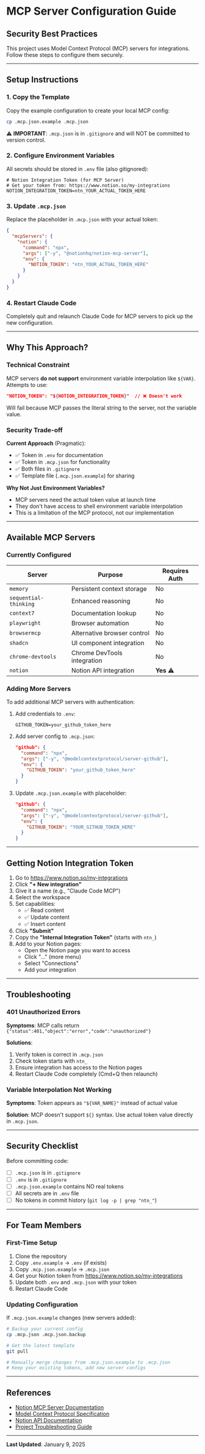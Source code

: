# MCP Server Configuration Guide

## Security Best Practices

This project uses Model Context Protocol (MCP) servers for integrations. Follow these steps to configure them securely.

---

## Setup Instructions

### 1. Copy the Template

Copy the example configuration to create your local MCP config:

```bash
cp .mcp.json.example .mcp.json
```

⚠️ **IMPORTANT**: `.mcp.json` is in `.gitignore` and will NOT be committed to version control.

### 2. Configure Environment Variables

All secrets should be stored in `.env` file (also gitignored):

```env
# Notion Integration Token (for MCP Server)
# Get your token from: https://www.notion.so/my-integrations
NOTION_INTEGRATION_TOKEN=ntn_YOUR_ACTUAL_TOKEN_HERE
```

### 3. Update `.mcp.json`

Replace the placeholder in `.mcp.json` with your actual token:

```json
{
  "mcpServers": {
    "notion": {
      "command": "npx",
      "args": ["-y", "@notionhq/notion-mcp-server"],
      "env": {
        "NOTION_TOKEN": "ntn_YOUR_ACTUAL_TOKEN_HERE"
      }
    }
  }
}
```

### 4. Restart Claude Code

Completely quit and relaunch Claude Code for MCP servers to pick up the new configuration.

---

## Why This Approach?

### Technical Constraint

MCP servers **do not support** environment variable interpolation like `${VAR}`. Attempts to use:

```json
"NOTION_TOKEN": "${NOTION_INTEGRATION_TOKEN}"  // ❌ Doesn't work
```

Will fail because MCP passes the literal string to the server, not the variable value.

### Security Trade-off

**Current Approach** (Pragmatic):
- ✅ Token in `.env` for documentation
- ✅ Token in `.mcp.json` for functionality
- ✅ Both files in `.gitignore`
- ✅ Template file (`.mcp.json.example`) for sharing

**Why Not Just Environment Variables?**
- MCP servers need the actual token value at launch time
- They don't have access to shell environment variable interpolation
- This is a limitation of the MCP protocol, not our implementation

---

## Available MCP Servers

### Currently Configured

| Server | Purpose | Requires Auth |
|--------|---------|---------------|
| `memory` | Persistent context storage | No |
| `sequential-thinking` | Enhanced reasoning | No |
| `context7` | Documentation lookup | No |
| `playwright` | Browser automation | No |
| `browsermcp` | Alternative browser control | No |
| `shadcn` | UI component integration | No |
| `chrome-devtools` | Chrome DevTools integration | No |
| `notion` | Notion API integration | **Yes** ⚠️ |

### Adding More Servers

To add additional MCP servers with authentication:

1. Add credentials to `.env`:
   ```env
   GITHUB_TOKEN=your_github_token_here
   ```

2. Add server config to `.mcp.json`:
   ```json
   "github": {
     "command": "npx",
     "args": ["-y", "@modelcontextprotocol/server-github"],
     "env": {
       "GITHUB_TOKEN": "your_github_token_here"
     }
   }
   ```

3. Update `.mcp.json.example` with placeholder:
   ```json
   "github": {
     "command": "npx",
     "args": ["-y", "@modelcontextprotocol/server-github"],
     "env": {
       "GITHUB_TOKEN": "YOUR_GITHUB_TOKEN_HERE"
     }
   }
   ```

---

## Getting Notion Integration Token

1. Go to https://www.notion.so/my-integrations
2. Click **"+ New integration"**
3. Give it a name (e.g., "Claude Code MCP")
4. Select the workspace
5. Set capabilities:
   - ✅ Read content
   - ✅ Update content
   - ✅ Insert content
6. Click **"Submit"**
7. Copy the **"Internal Integration Token"** (starts with `ntn_`)
8. Add to your Notion pages:
   - Open the Notion page you want to access
   - Click "..." (more menu)
   - Select "Connections"
   - Add your integration

---

## Troubleshooting

### 401 Unauthorized Errors

**Symptoms**: MCP calls return `{"status":401,"object":"error","code":"unauthorized"}`

**Solutions**:
1. Verify token is correct in `.mcp.json`
2. Check token starts with `ntn_`
3. Ensure integration has access to the Notion pages
4. Restart Claude Code completely (Cmd+Q then relaunch)

### Variable Interpolation Not Working

**Symptoms**: Token appears as `"${VAR_NAME}"` instead of actual value

**Solution**: MCP doesn't support `${}` syntax. Use actual token value directly in `.mcp.json`.

---

## Security Checklist

Before committing code:

- [ ] `.mcp.json` is in `.gitignore`
- [ ] `.env` is in `.gitignore`
- [ ] `.mcp.json.example` contains NO real tokens
- [ ] All secrets are in `.env` file
- [ ] No tokens in commit history (`git log -p | grep "ntn_"`)

---

## For Team Members

### First-Time Setup

1. Clone the repository
2. Copy `.env.example` → `.env` (if exists)
3. Copy `.mcp.json.example` → `.mcp.json`
4. Get your Notion token from https://www.notion.so/my-integrations
5. Update both `.env` and `.mcp.json` with your token
6. Restart Claude Code

### Updating Configuration

If `.mcp.json.example` changes (new servers added):

```bash
# Backup your current config
cp .mcp.json .mcp.json.backup

# Get the latest template
git pull

# Manually merge changes from .mcp.json.example to .mcp.json
# Keep your existing tokens, add new server configs
```

---

## References

- [Notion MCP Server Documentation](https://github.com/makenotion/notion-mcp-server)
- [Model Context Protocol Specification](https://modelcontextprotocol.io/)
- [Notion API Documentation](https://developers.notion.com/)
- [Project Troubleshooting Guide](./notion-mcp-troubleshooting.md)

---

**Last Updated**: January 9, 2025
